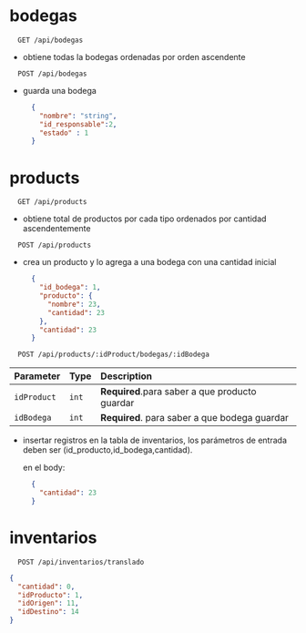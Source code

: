 
# bodegas

```http
  GET /api/bodegas
```
- obtiene todas la bodegas ordenadas por orden ascendente

```http
  POST /api/bodegas
```
- guarda una bodega
  ```JSON
    {
      "nombre": "string",
      "id_responsable":2,
      "estado" : 1
    }
  ```

# products

```http
  GET /api/products
```

- obtiene total de productos por cada tipo ordenados por cantidad ascendentemente

```http
  POST /api/products
```

- crea un producto y lo agrega a una bodega con una cantidad inicial 

  ```JSON
    {
      "id_bodega": 1,
      "producto": {
        "nombre": 23,
        "cantidad": 23
      },
      "cantidad": 23
    }
  ```

```http
  POST /api/products/:idProduct/bodegas/:idBodega
```
| Parameter | Type     | Description                       |
| :-------- | :------- | :-------------------------------- |
| `idProduct`      | `int` | **Required**.para saber a que producto guardar |
| `idBodega` | `int` | **Required**. para saber a que bodega guardar

- insertar registros en la tabla de
inventarios, los parámetros de entrada deben ser
(id_producto,id_bodega,cantidad).

  en el body:
    ```JSON
      {
        "cantidad": 23
      }
    ```


# inventarios

```http
  POST /api/inventarios/translado
```


```JSON
{ 
  "cantidad": 0,
  "idProducto": 1, 
  "idOrigen": 11, 
  "idDestino": 14
}
```

